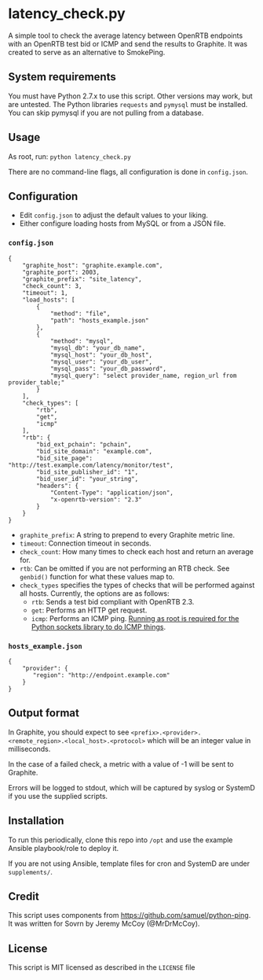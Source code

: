 # latency_check.py

A simple tool to check the average latency between OpenRTB endpoints with an OpenRTB test bid or ICMP and send the results to Graphite. It was created to serve as an alternative to SmokePing.

## System requirements

You must have Python 2.7.x to use this script. Other versions may work, but are untested.
The Python libraries `requests` and `pymysql` must be installed. You can skip pymysql if you are not pulling from a database.

## Usage

As root, run: `python latency_check.py`

There are no command-line flags, all configuration is done in `config.json`.

## Configuration

- Edit `config.json` to adjust the default values to your liking.
- Either configure loading hosts from MySQL or from a JSON file.

### `config.json`

```
{
    "graphite_host": "graphite.example.com",
    "graphite_port": 2003,
    "graphite_prefix": "site_latency",
    "check_count": 3,
    "timeout": 1,
    "load_hosts": [
        {
            "method": "file",
            "path": "hosts_example.json"
        },
        {
            "method": "mysql",
            "mysql_db": "your_db_name",
            "mysql_host": "your_db_host",
            "mysql_user": "your_db_user",
            "mysql_pass": "your_db_password",
            "mysql_query": "select provider_name, region_url from provider_table;"
        }
    ],
    "check_types": [
        "rtb",
        "get",
        "icmp"
    ],
    "rtb": {
        "bid_ext_pchain": "pchain",
        "bid_site_domain": "example.com",
        "bid_site_page": "http://test.example.com/latency/monitor/test",
        "bid_site_publisher_id": "1",
        "bid_user_id": "your_string",
        "headers": {
            "Content-Type": "application/json",
            "x-openrtb-version": "2.3"
        }
    }
}
```

- `graphite_prefix`: A string to prepend to every Graphite metric line.
- `timeout`: Connection timeout in seconds.
- `check_count`: How many times to check each host and return an average for.
- `rtb`: Can be omitted if you are not performing an RTB check. See `genbid()` function for what these values map to.
- `check_types` specifies the types of checks that will be performed against all hosts. Currently, the options are as follows:
    - `rtb`: Sends a test bid compliant with OpenRTB 2.3.
    - `get`: Performs an HTTP get request.
    - `icmp`: Performs an ICMP ping. [Running as root is required for the Python sockets library to do ICMP things](https://stackoverflow.com/questions/1189389/python-non-privileged-icmp).


### `hosts_example.json`

```
{
    "provider": {
       "region": "http://endpoint.example.com"
    }
}
```

## Output format

In Graphite, you should expect to see `<prefix>.<provider>.<remote_region>.<local_host>.<protocol>` which will be an integer value in milliseconds.

In the case of a failed check, a metric with a value of -1 will be sent to Graphite.

Errors will be logged to stdout, which will be captured by syslog or SystemD if you use the supplied scripts.

## Installation

To run this periodically, clone this repo into `/opt` and use the example Ansible playbook/role to deploy it.

If you are not using Ansible, template files for cron and SystemD are under `supplements/`.

## Credit

This script uses components from https://github.com/samuel/python-ping.
It was written for Sovrn by Jeremy McCoy (@MrDrMcCoy).

## License

This script is MIT licensed as described in the `LICENSE` file
